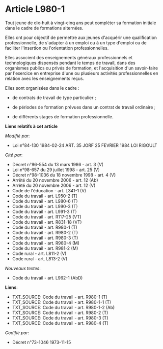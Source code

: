 # Article L980-1

Tout jeune de dix-huit à vingt-cinq ans peut compléter sa formation initiale dans le cadre de formations alternées.

Elles ont pour objectif de permettre aux jeunes d'acquérir une qualification professionnelle, de s'adapter à un emploi ou à
un type d'emploi ou de faciliter l'insertion ou l'orientation professionnelles.

Elles associent des enseignements généraux professionnels et technologiques dispensés pendant le temps de travail, dans des
organismes publics ou privés de formation, et l'acquisition d'un savoir-faire par l'exercice en entreprise d'une ou plusieurs
activités professionnelles en relation avec les enseignements reçus.

Elles sont organisées dans le cadre :

- de contrats de travail de type particulier ;

- de périodes de formation prévues dans un contrat de travail ordinaire ;

- de différents stages de formation professionnelle.

**Liens relatifs à cet article**

_Modifié par_:

  - Loi n°84-130 1984-02-24 ART. 35 JORF 25 FEVRIER 1984 LOI RIGOULT

_Cité par_:

  - Décret n°86-554 du 13 mars 1986 - art. 3 (V)
  - Loi n°98-657 du 29 juillet 1998 - art. 25 (V)
  - Décret n°98-1036 du 18 novembre 1998 - art. 4 (V)
  - Arrêté du 20 novembre 2006 - art. 12 (Ab)
  - Arrêté du 20 novembre 2006 - art. 12 (V)
  - Code de l'éducation - art. L341-1 (V)
  - Code du travail - art. L950-2 (T)
  - Code du travail - art. L980-6 (T)
  - Code du travail - art. L990-3 (T)
  - Code du travail - art. L991-3 (T)
  - Code du travail - art. R117-25 (VT)
  - Code du travail - art. R831-18 (VT)
  - Code du travail - art. R980-1 (T)
  - Code du travail - art. R980-2 (T)
  - Code du travail - art. R980-3 (T)
  - Code du travail - art. R980-4 (M)
  - Code du travail - art. R981-2 (M)
  - Code rural - art. L811-2 (V)
  - Code rural - art. L813-2 (V)

_Nouveaux textes_:

  - Code du travail - art. L962-1 (AbD)

**Liens**:

  - TXT_SOURCE: Code du travail - art. R980-1 (T)
  - TXT_SOURCE: Code du travail - art. R980-1-1 (T)
  - TXT_SOURCE: Code du travail - art. R980-1-2 (Ab)
  - TXT_SOURCE: Code du travail - art. R980-2 (T)
  - TXT_SOURCE: Code du travail - art. R980-3 (T)
  - TXT_SOURCE: Code du travail - art. R980-4 (T)

_Codifié par_:

  - Décret n°73-1046 1973-11-15
